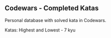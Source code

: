 ## Codewars - Completed Katas

Personal database with solved kata in Codewars.

Katas:
Highest and Lowest - 7 kyu